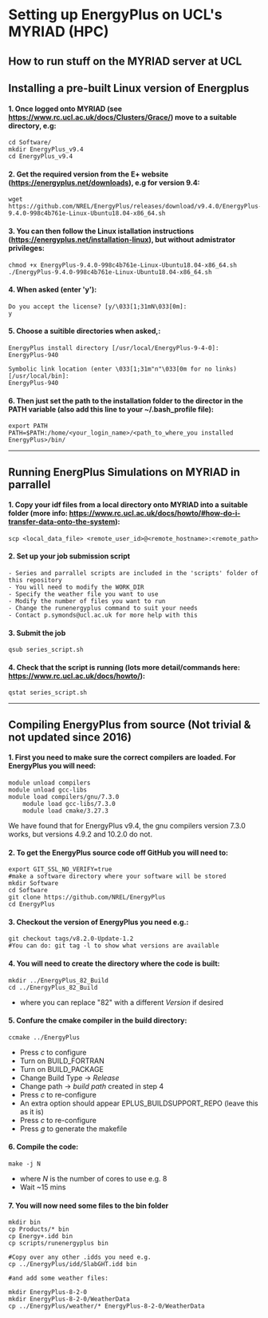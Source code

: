 # Setting up EnergyPlus on UCL's MYRIAD (HPC)

How to run stuff on the MYRIAD server at UCL
--------------

Installing a pre-built Linux version of Energplus
--------------

#### 1. Once logged onto MYRIAD (see https://www.rc.ucl.ac.uk/docs/Clusters/Grace/) move to a suitable directory, e.g:
	
	cd Software/
	mkdir EnergyPlus_v9.4
	cd EnergyPlus_v9.4
	
#### 2. Get the required version from the E+ website (https://energyplus.net/downloads), e.g for version 9.4:

	wget https://github.com/NREL/EnergyPlus/releases/download/v9.4.0/EnergyPlus-9.4.0-998c4b761e-Linux-Ubuntu18.04-x86_64.sh

#### 3. You can then follow the Linux istallation instructions (https://energyplus.net/installation-linux), but without admistrator privileges:

	chmod +x EnergyPlus-9.4.0-998c4b761e-Linux-Ubuntu18.04-x86_64.sh
	./EnergyPlus-9.4.0-998c4b761e-Linux-Ubuntu18.04-x86_64.sh
	
#### 4. When asked (enter 'y'): 
	
	Do you accept the license? [y/\033[1;31mN\033[0m]: 
	y
	
#### 5. Choose a suitible directories when asked,:
	
	EnergyPlus install directory [/usr/local/EnergyPlus-9-4-0]:
	EnergyPlus-940
	
	Symbolic link location (enter \033[1;31m"n"\033[0m for no links) [/usr/local/bin]:
	EnergyPlus-940

#### 6. Then just set the path to the installation folder to the director in the PATH variable (also add this line to your ~/.bash_profile file):
	
	export PATH
	PATH=$PATH:/home/<your_login_name>/<path_to_where_you installed EnergyPlus>/bin/

--------------

Running EnergPlus Simulations on MYRIAD in parrallel
--------------

#### 1. Copy your idf files from a local directory onto MYRIAD into a suitable folder (more info: https://www.rc.ucl.ac.uk/docs/howto/#how-do-i-transfer-data-onto-the-system):
	
	scp <local_data_file> <remote_user_id>@<remote_hostname>:<remote_path>
	
#### 2. Set up your job submission script

	- Series and parrallel scripts are included in the 'scripts' folder of this repository
	- You will need to modify the WORK_DIR
	- Specify the weather file you want to use
	- Modify the number of files you want to run
	- Change the runenergyplus command to suit your needs
	- Contact p.symonds@ucl.ac.uk for more help with this
	
#### 3. Submit the job
  	
	qsub series_script.sh  	
	
#### 4. Check that the script is running (lots more detail/commands here: https://www.rc.ucl.ac.uk/docs/howto/): 
  	
	qstat series_script.sh  	
	
-----------------------------------------------------------------------

Compiling EnergyPlus from source (Not trivial & not updated since 2016)
-----------------------------------------------------------------------

#### 1. First you need to make sure the correct compilers are loaded. For EnergyPlus you will need:

	module unload compilers
 	module unload gcc-libs
   	module load compilers/gnu/7.3.0
    	module load gcc-libs/7.3.0
     	module load cmake/3.27.3

We have found that for EnergyPlus v9.4, the gnu compilers version 7.3.0 works, but versions 4.9.2 and 10.2.0 do not.  

#### 2. To get the EnergyPlus source code off GitHub you will need to:

	export GIT_SSL_NO_VERIFY=true
	#make a software directory where your software will be stored
	mkdir Software
	cd Software
	git clone https://github.com/NREL/EnergyPlus
	cd EnergyPlus
	
#### 3. Checkout the version of EnergyPlus you need e.g.:

	git checkout tags/v8.2.0-Update-1.2
	#You can do: git tag -l to show what versions are available
	
#### 4. You will need to create the directory where the code is built:

	mkdir ../EnergyPlus_82_Build
	cd ../EnergyPlus_82_Build    
  
  - where you can replace "82" with a different *Version* if desired

#### 5. Confure the cmake compiler in the build directory:

	ccmake ../EnergyPlus
 
  - Press *c* to configure
  - Turn on BUILD_FORTRAN
  - Turn on BUILD_PACKAGE
  - Change Build Type -> *Release*
  - Change path -> *build path* created in step 4
  - Press *c* to re-configure
  - An extra option should appear EPLUS_BUILDSUPPORT_REPO (leave this as it is)
  - Press *c* to re-configure
  - Press *g* to generate the makefile

#### 6. Compile the code:

	make -j N   

  - where *N* is the number of cores to use e.g. 8
  - Wait ~15 mins

#### 7. You will now need some files to the bin folder

	mkdir bin
	cp Products/* bin
	cp Energy+.idd bin
	cp scripts/runenergyplus bin
	
	#Copy over any other .idds you need e.g.
	cp ../EnergyPlus/idd/SlabGHT.idd bin
	
	#and add some weather files:
	
	mkdir EnergyPlus-8-2-0 
	mkdir EnergyPlus-8-2-0/WeatherData
	cp ../EnergyPlus/weather/* EnergyPlus-8-2-0/WeatherData

